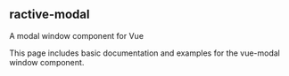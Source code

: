 ## ractive-modal

A modal window component for Vue

This page includes basic documentation and examples for the vue-modal window component.

<Intro />
